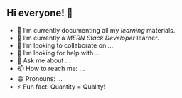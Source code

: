 ## Hi everyone! 👋



- 🔭 I’m currently documenting all my *learning* materials.
- 🌱 I’m currently a *MERN Stack Developer* learner.
- 👯 I’m looking to collaborate on ...
- 🤔 I’m looking for help with ...
- 💬 Ask me about ...
- 📫 How to reach me: ...
- 😄 Pronouns: ...
- ⚡ Fun fact: Quantity = Quality!

